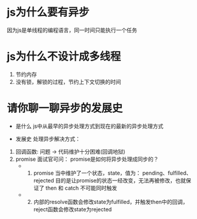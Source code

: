 # js为什么要有异步
因为js是单线程的编程语言，同一时间只能执行一个任务


# js为什么不设计成多线程
1. 节约内存
2. 没有锁，解锁的过程，节约上下文切换的时间

# 请你聊一聊异步的发展史
- 是什么
  js中从最早的异步处理方式到现在的最新的异步处理方式

- 发展史
处理异步解决方式：
1. 回调函数: 问题 -> 代码维护十分困难(回调地狱)
2. promise 
面试官可问：
  promise是如何将异步处理成同步的？
    - 1. promise 当中维护了一个状态，state，值为： pending、fulfilled、rejected
      目的是让promise的状态一经改变，无法再被修改，也就保证了 then 和 catch 不可能同时触发

    - 2. 内部的resolve函数会修改state为fulfilled，并触发then中的回调，
         reject函数会修改state为rejected

